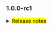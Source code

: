 <!--
 Licensed to the Apache Software Foundation (ASF) under one or more
 contributor license agreements.  See the NOTICE file distributed with
 this work for additional information regarding copyright ownership.
 The ASF licenses this file to You under the Apache License, Version 2.0
 (the "License"); you may not use this file except in compliance with
 the License.  You may obtain a copy of the License at

     http://www.apache.org/licenses/LICENSE-2.0

 Unless required by applicable law or agreed to in writing, software
 distributed under the License is distributed on an "AS IS" BASIS,
 WITHOUT WARRANTIES OR CONDITIONS OF ANY KIND, either express or implied.
 See the License for the specific language governing permissions and
 limitations under the License.
 -->

### 1.0.0-rc1

<details>	
  <summary><mark>Release notes</mark></summary>

  ### Seata-go 1.0.0-rc1

  Seata-go 1.0.0-rc1 Released.	

  Seata-go is an easy-to-use, high-performance, open source distributed transaction solution.

  The version is updated as follows:	

### feature：

  - [[#190](https://github.com/seata/seata-go/commit/d19d5e6100dd06cc4f63d572fd237ca2639bed6a)] add tcc branch report
  - [[#158](https://github.com/seata/seata-go/commit/cd2a5b05e82da5368e3c1ca6c027158ec0fc820b)] add integration for grapc
  - [[#203](https://github.com/seata/seata-go/commit/29a5c81d078db6f2bde2ff7aec19c6640210c373)] add unit testing for Getty
  - [[#210](https://github.com/seata/seata-go/commit/5e42d8e1b2577255ff19b8cc26bea6a09ec20063)] add acc branch report test
  - [[#204](https://github.com/seata/seata-go/commit/02df30052d1a64573ee61fc4049ed346a645423c)] add dubbo transtation filter test
  - [[#200](https://github.com/seata/seata-go/commit/fd2c05896cd3f016bb800e7bc0b3d0c9ecb28b9b)] add tcc grace sample, adjust register resource and branch register
  - [[#240](https://github.com/seata/seata-go/commit/bc793e9dc47e5894479137b886f720c07614656f)] add undo log manager delete
  - [[#243](https://github.com/seata/seata-go/commit/a0ed1d03c83216c0f114e0e4a226188cfd492eb2)] add update sql parser
  - [[#254](https://github.com/seata/seata-go/commit/c2d9d53c4020531f3d31852c1dfc416fdd15ba18)] add license github action
  - [[#191](https://github.com/seata/seata-go/commit/1fc63e6da621db50468c8aa2dd7f39aa5b9fe255)] add fence for tcc, and add fence sample in tcc local mode
  - [[#264](https://github.com/seata/seata-go/commit/533b3e530dff4818410b38c9e60c770e40601498)] add update sql parser and remove tidb parser
  - [[#280](https://github.com/seata/seata-go/commit/cbd12c1803efc4b22ca008d42c53efec712671b3)] add http tcc
  - [[#245](https://github.com/seata/seata-go/commit/b7a96738212408a667af60b5836acdb68f4ad8b4)] add has undo log table
  - [[#288](https://github.com/seata/seata-go/commit/1847bf6ac7e17775c30a864be37160306b6b3d56)] add mysql update undo log builder
  - [[#296](https://github.com/seata/seata-go/commit/2fd391df0db993335ce4ac7d36390b3cb376c3d2)] add mysql delete undo log builder
  - [[#303](https://github.com/seata/seata-go/commit/29c7f38440f8feac512e78b611ebdc3aa528b9a3)] add sync worker and fmt
  - [[#289](https://github.com/seata/seata-go/commit/c272389452b323182f64e22c4c00c244b2fd0a58)] add mysql update after undo log builder
  - [[#294](https://github.com/seata/seata-go/commit/ee274c52eedecd9e307027ff674d36731c0f28c5)] add mysql table meta func && sql addEscape, delEscape func issue
  - [[#309](https://github.com/seata/seata-go/commit/31b521966bbde5f1c9d0929a04ef3655498f1e09)] init compressor type
  - [[#301](https://github.com/seata/seata-go/commit/d2b0e7cc57dce1e89ed9f5be2ebf1e321a4da790)] multi undo log builder
  - [[#321](https://github.com/seata/seata-go/commit/ab27591ecfc1f9a0b7cd5c97c6c8c5aad11f6c98)] add deflate compress
  - [[#324](https://github.com/seata/seata-go/commit/5eb6073e5a56957de42c31d2f198bd6bb33dd835)] add LZ4 compressor support
  - [[#327](https://github.com/seata/seata-go/commit/bb4c31e97f730629024bc48c60403f0177748860)] add zest compressor support
  - [[#322](https://github.com/seata/seata-go/commit/dd81e03d71a220fd7878b6933f435cff52652ef6)] add gzip compressor support
  - [[#307](https://github.com/seata/seata-go/commit/401dc36226b79ee9289e5cc068eb5c35e7145e0c)] add undo log manager-flush undo log func
  - [[#329](https://github.com/seata/seata-go/commit/a44a652f9d275edd822cff680b762d4feb18da13)] add zip
  - [[#325](https://github.com/seata/seata-go/commit/4b0278e43434d861b8a7e22fa4d136c0f6a46cc4)] multi update
  - [[#319](https://github.com/seata/seata-go/commit/a98e390466458a45e91fa9e28b40a31f4e03fdf4)] add select for update

### bugfix：

  - [[#176](https://github.com/seata/seata-go/commit/6445feffe3de53356cb3680da03d655ad92921ae)] fix ut bug of msg, it will cause ci failed
  - [[#215](https://github.com/seata/seata-go/commit/582266c7037836147d7b50984f9ad36ecc5a4c87)] fix enhancement:make time parameters easier to read
  - [[#237](https://github.com/seata/seata-go/commit/49715782860d6b3fcc5ffcdc21a3ec142692813c)] do register resource where execute OpenConnector function
  - [[#230](https://github.com/seata/seata-go/commit/318f05e613ceaf2ecb41a5707933b922ec5c6858)] fix infinite loop of asyncCallback
  - [[#258](https://github.com/seata/seata-go/commit/94225ea0f997578725995e6b3e788c4da3814652)] fix global transation time out
  - [[#263](https://github.com/seata/seata-go/commit/80558c1704f020e671557f9a4996f0031bf8c04b)] fix ci failed because mock is invalid
  - [[#326](https://github.com/seata/seata-go/commit/9e495cbe91df2c7c67911522b6f56799228c5ef7)] fix fanout test data race

### optimize：	

  - [[#154](https://github.com/seata/seata-go/commit/265d8b55c3447737de8a1cad62d653885d1751f6)] optimize add ut for message
  - [[#163](https://github.com/seata/seata-go/commit/52951c2a0a9d0f276579c5b94baf65d7288f4a57)] optimize add ut for tm
  - [[#187](https://github.com/seata/seata-go/commit/8a9164f60aa605107f65b867f07084820b915a37)] optimize way of init seata
  - [[#208](https://github.com/seata/seata-go/commit/b371975690437c57cb82e8ca4ed307225b98110a)] optimize remove unnecessary codes
  - [[#202](https://github.com/seata/seata-go/commit/deb3d664e1d933a8d9307bdf43110b40c5e45965)] optimize workflow, add condecov and issue, stale robot
  - [[#179](https://github.com/seata/seata-go/commit/ea5002aa4ff5a47844a50c540e373492230e1b47)] support instance BusinessActionContext outside the TCC try method
  - [[#198](https://github.com/seata/seata-go/commit/28157d4d5f58839c3bf9cd80e5f348464e1b8b36)] optimize function's parameters into one struct-rm_api.go
  - [[#238](https://github.com/seata/seata-go/commit/1cb79d7ce787626cb9fc6788c4f0641d7c81a897)] add some todo comment, add a undo hook sample
  - [[#229](https://github.com/seata/seata-go/commit/27ea3360d4372293cdeb1ec6ad48ffe1c0a9c8d3)] add unit testing for common
  - [[#261](https://github.com/seata/seata-go/commit/cffa619f6d59e7dd1376b76fa3531f648a7cdc4b)] nested loop retries
  - [[#284](https://github.com/seata/seata-go/commit/b4968dfaa9bd923db49d8ff9122d05a74cf196fb)] optimize retry
  - [[#286](https://github.com/seata/seata-go/commit/aa569c9009c29de096d6b2eb6768473d6fc1a97c)] split client.Init into rm.Init and tm.Init methods
  - [[#281](https://github.com/seata/seata-go/commit/9cda4246272fb17be765522f53be7d79255a6425)] optimize global transaction usage
  - [[#336](https://github.com/seata/seata-go/commit/8c24c5f0b4ae57b96e317220102b1ab69ea59176)] optimize at

### test:

  - [[#203](https://github.com/seata/seata-go/commit/29a5c81d078db6f2bde2ff7aec19c6640210c373)] add unit testing for getty
  - [[#192](https://github.com/seata/seata-go/commit/90f3e6a26e5cf986bdf808c01f77a9677de908f3)] add rm test
  - [[#229](https://github.com/seata/seata-go/commit/27ea3360d4372293cdeb1ec6ad48ffe1c0a9c8d3)] add unit testing for common
  - [[#299](https://github.com/seata/seata-go/commit/1103ae3ed709194b6f4494f2a63b47f2a09ac943)] add DoParser ut
  - [[#332](https://github.com/seata/seata-go/commit/7f7a0796fbed6c2d46069630d80f306e4bf28b86)] strengthen ut

### contributors:

Thanks to these contributors for their code commits. Please report an unintended omission.  

- [AlexStocks](https://github.com/AlexStocks)
- [luky116](https://github.com/luky116)
- [106umao](https://github.com/106umao)
- [liiibpm](https://github.com/liiibpm)
- [elrond-g](https://github.com/elrond-g)
- [wang1309](https://github.com/wang1309)
- [iSuperCoder](https://github.com/seata/seata-go/commits?author=iSuperCoder)
- [a631807682](https://github.com/seata/seata-go/commits?author=a631807682)
- [betterwinsone](https://github.com/seata/seata-go/commits?author=betterwinsone) 
- [jasondeng1997](https://github.com/seata/seata-go/commits?author=jasondeng1997)
- [chuntaojun](https://github.com/seata/seata-go/commits?author=chuntaojun) 
- [complone](https://github.com/seata/seata-go/commits?author=complone) 
- [miaoxueyu](https://github.com/seata/seata-go/commits?author=miaoxueyu)
- [PangXing](https://github.com/seata/seata-go/commits?author=PangXing)
- [georgehao](https://github.com/seata/seata-go/commits?author=georgehao)
- [baerwang](https://github.com/seata/seata-go/commits?author=baerwang)
- [raspberry-hu](https://github.com/seata/seata-go/commits?author=raspberry-hu)
- [WyattJia](https://github.com/seata/seata-go/commits?author=WyattJia)

Also, we receive many valuable issues, questions and advices from our community. Thanks for you all.	

</detail>